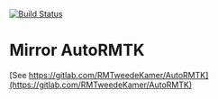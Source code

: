 [![Build Status](https://semaphoreci.com/api/v1/stephanmeijer-44/autormtk/branches/master/badge.svg)](https://semaphoreci.com/stephanmeijer-44/autormtk)

# Mirror AutoRMTK
[See https://gitlab.com/RMTweedeKamer/AutoRMTK](https://gitlab.com/RMTweedeKamer/AutoRMTK)
